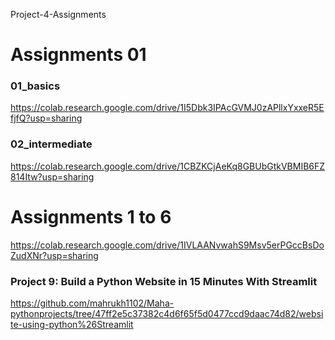 Project-4-Assignments

# Assignments 01
  ### 01_basics
https://colab.research.google.com/drive/1I5Dbk3IPAcGVMJ0zAPllxYxxeR5EfjfQ?usp=sharing

 ### 02_intermediate
https://colab.research.google.com/drive/1CBZKCjAeKq8GBUbGtkVBMIB6FZ814Itw?usp=sharing

# Assignments 1 to 6
https://colab.research.google.com/drive/1IVLAANvwahS9Msv5erPGccBsDoZudXNr?usp=sharing

  ### Project 9: Build a Python Website in 15 Minutes With Streamlit
  https://github.com/mahrukh1102/Maha-pythonprojects/tree/47ff2e5c37382c4d6f65f5d0477ccd9daac74d82/website-using-python%26Streamlit
